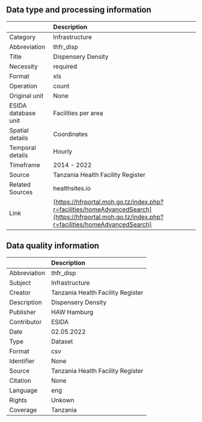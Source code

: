 ## Data type and processing information 

|                     | Description                                                                                                                                    |
|:--------------------|:-----------------------------------------------------------------------------------------------------------------------------------------------|
| Category            | Infrastructure                                                                                                                                 |
| Abbreviation        | thfr_disp                                                                                                                                      |
| Title               | Dispensery Density                                                                                                                             |
| Necessity           | required                                                                                                                                       |
| Format              | xls                                                                                                                                            |
| Operation           | count                                                                                                                                          |
| Original unit       | None                                                                                                                                           |
| ESIDA database unit | Facilities per area                                                                                                                            |
| Spatial details     | Coordinates                                                                                                                                    |
| Temporal details    | Hourly                                                                                                                                         |
| Timeframe           | 2014 - 2022                                                                                                                                    |
| Source              | Tanzania Health Facility Register                                                                                                              |
| Related Sources     | healthsites.io                                                                                                                                 |
| Link                | [https://hfrportal.moh.go.tz/index.php?r=facilities/homeAdvancedSearch](https://hfrportal.moh.go.tz/index.php?r=facilities/homeAdvancedSearch) |

## Data quality information 

|              | Description                       |
|:-------------|:----------------------------------|
| Abbreviation | thfr_disp                         |
| Subject      | Infrastructure                    |
| Creator      | Tanzania Health Facility Register |
| Description  | Dispensery Density                |
| Publisher    | HAW Hamburg                       |
| Contributor  | ESIDA                             |
| Date         | 02.05.2022                        |
| Type         | Dataset                           |
| Format       | csv                               |
| Identifier   | None                              |
| Source       | Tanzania Health Facility Register |
| Citation     | None                              |
| Language     | eng                               |
| Rights       | Unkown                            |
| Coverage     | Tanzania                          |